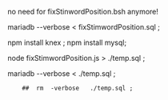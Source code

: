 

no need for fixStinwordPosition.bsh anymore!


mariadb --verbose  <    fixStimwordPosition.sql   ;

npm  install knex ;
npm  install mysql;

node  fixStimwordPosition.js   > ./temp.sql ;

mariadb --verbose   <  ./temp.sql ;

        ##  rm  -verbose   ./temp.sql ;


